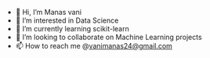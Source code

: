 - 👋 Hi, I’m Manas vani
- 👀 I’m interested in Data Science
- 🌱 I’m currently learning scikit-learn 
- 💞️ I’m looking to collaborate on Machine Learning projects
- 📫 How to reach me @vanimanas24@gmail.com

<!---
Manas24vani/Manas24vani is a ✨ special ✨ repository because its `README.md` (this file) appears on your GitHub profile.
You can click the Preview link to take a look at your changes.
--->
